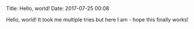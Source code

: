 Title: Hello, world!
Date: 2017-07-25 00:08

Hello, world! It took me multiple tries but here I am - hope this finally works!
